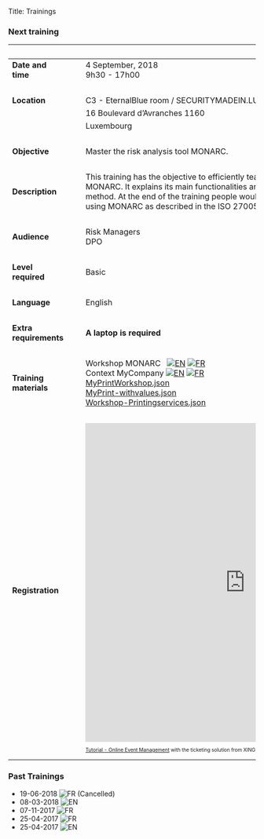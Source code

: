 Title: Trainings

### Next training

|&nbsp;|||
|:--|--|--|
|**Date and time**||4 September, 2018 <br>9h30 - 17h00|
|&nbsp;|  ||
|**Location**|&nbsp;&nbsp;&nbsp;|C3 - EternalBlue room / SECURITYMADEIN.LU|
|             |                  |16 Boulevard d’Avranches 1160|
|             |                  |Luxembourg|
|&nbsp;|  |  |
|**Objective**||Master the risk analysis tool MONARC.|
|&nbsp;|  |  |
|**Description**||This training has the objective to efficiently teach the use of the risk assessment tool MONARC. It explains its main functionalities and the different steps of the associated method. At the end of the training people would be able to conduct a risk analysis using MONARC as described in the ISO 27005.|
|&nbsp;|  |  |
|**Audience**||Risk Managers <br> DPO|
|&nbsp;|  |  |
|**Level required**||Basic|
|&nbsp;|  |  |
|**Language**||English|
|&nbsp;|  |  |
|**Extra requirements**||**A laptop is required**|
|&nbsp;|  |  |
|**Training materials**||Workshop MONARC &nbsp; [![][en]](/assets/files/monarc-training/en/Formation_V2-MONARC_Env1.1.pdf) [![][fr]](/assets/files/monarc-training/fr/Formation_V2-MONARC_Fr.pdf)<br/>Context MyCompany [![][en]](/assets/files/monarc-training/en/Context_MyCompany_en_v1.0.pdf) [![][fr]](/assets/files/monarc-training/fr/Context_MyCompany_fr_v1.1.pdf)<br/><a href="/assets/files/monarc-training/en/MyPrintWorkshop.json" download>MyPrintWorkshop.json</a><br/><a href="/assets/files/monarc-training/en/MyPrint-withvalues.json" download>MyPrint-withvalues.json</a><br/><a href="/assets/files/monarc-training/en/Workshop-Printingservices.json" download>Workshop-Printingservices.json</a>
|&nbsp;|  |  |
|**Registration** |   | <script type="text/javascript" src="https://KBIJFHI-modules.xing-events.com/resources/js/amiandoExport.js"></script><iframe src="https://KBIJFHI-modules.xing-events.com/KBIJFHI.html?viewType=iframe&distributionChannel=CHANNEL_IFRAME&language=en&useDefaults=false&resizeIFrame=true" frameborder="0" width="650px" height="650px" id="_amiandoIFrame3324603"><p>This page requires frame support. Please use a frame compatible browser to see the ticket sales module.</p><p> Try out the <a href="https://en.xing-events.com/">online event registration system</a> from XING Events.</p></iframe><p style="text-align: left; font-size:10px;"><a href="https://en.xing-events.com?viralRefId=KBIJFHI&utm_campaign=ev-KBIJFHI&utm_medium=viral&utm_source=EventWebsite&utm_content=TextLinkBottom&utm_term=text-link" target="_blank" alt="Seminar - Online Event Management" title="Seminar - Online Event Management" >Tutorial - Online Event Management</a> with the ticketing solution from XING Events</p>  |

### Past Trainings

* 19-06-2018 ![][fr] (Cancelled)
* 08-03-2018 ![][en]
* 07-11-2017 ![][fr]
* 25-04-2017 ![][fr]
* 25-04-2017 ![][en]


[en]: /assets/images/gb.svg "EN"
[fr]: /assets/images/fr.svg "FR"
